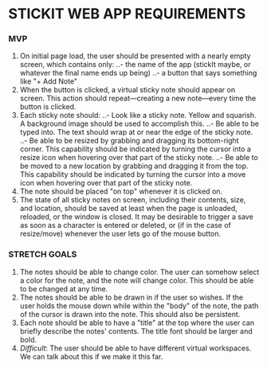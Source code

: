 # STICKIT WEB APP REQUIREMENTS

### MVP
1. On initial page load, the user should be presented with a nearly empty screen, which contains only:
..- the name of the app (stickIt maybe, or whatever the final name ends up being)
..- a button that says something like "+ Add Note"
2. When the button is clicked, a virtual sticky note should appear on screen. This action should repeat—creating a new note—every time the button is clicked.
3. Each sticky note should:
..- Look like a sticky note. Yellow and squarish. A background image should be used to accomplish this.
..- Be able to be typed into. The text should wrap at or near the edge of the sticky note.
..- Be able to be resized by grabbing and dragging its bottom-right corner. This capability should be indicated by turning the cursor into a resize icon when hovering over that part of the sticky note.
..- Be able to be moved to a new location by grabbing and dragging it from the top. This capability should be indicated by turning the cursor into a move icon when hovering over that part of the sticky note.
4. The note should be placed "on top" whenever it is clicked on.
5. The state of all sticky notes on screen, including their contents, size, and location, should be saved at least when the page is unloaded, reloaded, or the window is closed. It may be desirable to trigger a save as soon as a character is entered or deleted, or (if in the case of resize/move) whenever the user lets go of the mouse button.

### STRETCH GOALS
1. The notes should be able to change color. The user can somehow select a color for the note, and the note will change color. This should be able to be changed at any time.
2. The notes should be able to be drawn in if the user so wishes. If the user holds the mouse down while within the "body" of the note, the path of the cursor is drawn into the note. This should also be persistent.
3. Each note should be able to have a "title" at the top  where the user can briefly describe the notes' contents. The title font should be larger and bold.
4. *Difficult*: The user should be able to have different virtual workspaces. We can talk about this if we make it this far.
